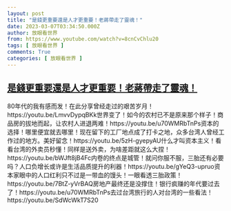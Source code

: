 ```yaml
---
layout: post
title: "是錢更重要還是人才更重要！老蔣帶走了靈魂！"
date: 2023-03-07T03:34:50.000Z
author: 放眼看世界
from: https://www.youtube.com/watch?v=8cnCvChlu20
tags: [ 放眼看世界 ]
comments: True
categories: [ 放眼看世界 ]
---
```

<!--1678160090000-->
[是錢更重要還是人才更重要！老蔣帶走了靈魂！](https://www.youtube.com/watch?v=8cnCvChlu20)
------

<div>
80年代的我有感而发！在此分享曾经走过的艰苦岁月！https://youtu.be/LmvvDypqBKk世界变了！如今的农村已不是原来那个样子！商品房的拔地而起，让农村人进退两难！https://youtu.be/u70WMRbTnPs资本的选择！哪里便宜就去哪里！现在留下的工厂地点成了打卡之地，众多台湾人曾经工作过的地方。美好留念！https://youtu.be/5zH-gyepyAU什么才叫资本主义！看看台湾的外卖员秒懂！同样是送外卖，为啥差距就这么大捏！https://youtu.be/bWJft8jB4Fc内卷的终点是城管！就问你服不服，三胎还有必要吗？人口负增长或许是生活品质提升的利器！https://youtu.be/gYeQ3-upruo资本家眼中的人口红利只不过是一带血的馒头！一眼看透三胎政策！https://youtu.be/7BtZ-yVrBAQ房地产最终还是没撑住！银行疯赚的年代要过去了！https://youtu.be/u70WMRbTnPs去过台湾旅行的人对台湾的一些看法！https://youtu.be/SdWcWkT7S20
</div>
